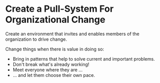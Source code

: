 # Create a Pull-System For Organizational Change

<summary>
Create an environment that invites and enables members of the organization to drive change.
</summary>

Change things when there is value in doing so:

-   Bring in patterns that help to solve current and important problems.
-   Don't break what's already working!
-   Meet everyone where they are …
-   … and let them choose their own pace.
